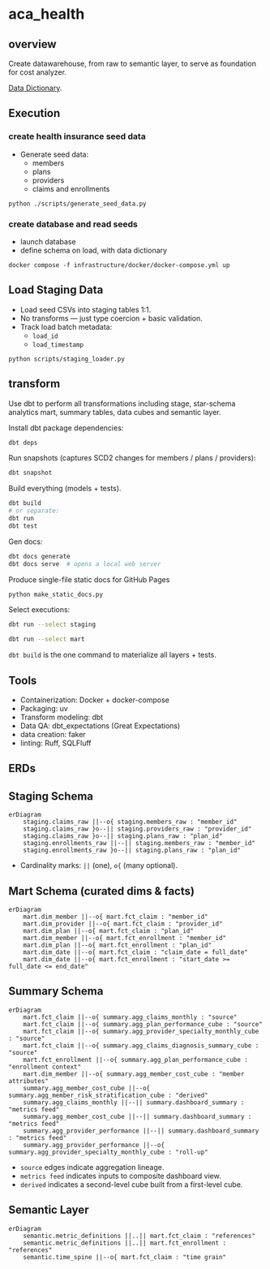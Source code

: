 # aca_health

## overview

Create datawarehouse, from raw to semantic layer, to serve as foundation for cost analyzer.

[Data Dictionary](https://garthmortensen.github.io/aca_health/).

## Execution

### create health insurance seed data

- Generate seed data:
  - members
  - plans
  - providers
  - claims and enrollments

`python ./scripts/generate_seed_data.py`

### create database and read seeds

- launch database
- define schema on load, with data dictionary

`docker compose -f infrastructure/docker/docker-compose.yml up`

## Load Staging Data

- Load seed CSVs into staging tables 1:1.
- No transforms — just type coercion + basic validation.
- Track load batch metadata:
  - `load_id`
  - `load_timestamp`

`python scripts/staging_loader.py`

## transform

Use dbt to perform all transformations including stage, star-schema analytics mart, summary tables, data cubes and semantic layer.

Install dbt package dependencies:

```bash
dbt deps
```

Run snapshots (captures SCD2 changes for members / plans / providers):

```bash
dbt snapshot
```

Build everything (models + tests).

```bash
dbt build
# or separate:
dbt run
dbt test
```

Gen docs:

```bash
dbt docs generate
dbt docs serve  # opens a local web server
```

Produce single-file static docs for GitHub Pages

```bash
python make_static_docs.py
```

Select executions:

```bash
dbt run --select staging

dbt run --select mart
```

`dbt build` is the one command to materialize all layers + tests.

## Tools

- Containerization: Docker + docker-compose
- Packaging: uv
- Transform modeling: dbt
- Data QA: dbt_expectations (Great Expectations)
- data creation: faker
- linting: Ruff, SQLFluff

## ERDs

## Staging Schema

```mermaid
erDiagram
    staging.claims_raw ||--o{ staging.members_raw : "member_id"
    staging.claims_raw }o--|| staging.providers_raw : "provider_id"
    staging.claims_raw }o--|| staging.plans_raw : "plan_id"
    staging.enrollments_raw ||--|| staging.members_raw : "member_id"
    staging.enrollments_raw }o--|| staging.plans_raw : "plan_id"
```

- Cardinality marks: `||` (one), `o{` (many optional).

## Mart Schema (curated dims & facts)

```mermaid
erDiagram
    mart.dim_member ||--o{ mart.fct_claim : "member_id"
    mart.dim_provider ||--o{ mart.fct_claim : "provider_id"
    mart.dim_plan ||--o{ mart.fct_claim : "plan_id"
    mart.dim_member ||--o{ mart.fct_enrollment : "member_id"
    mart.dim_plan ||--o{ mart.fct_enrollment : "plan_id"
    mart.dim_date ||--o{ mart.fct_claim : "claim_date = full_date"
    mart.dim_date ||--o{ mart.fct_enrollment : "start_date >= full_date <= end_date" 
```

## Summary Schema

```mermaid
erDiagram
    mart.fct_claim ||--o{ summary.agg_claims_monthly : "source"
    mart.fct_claim ||--o{ summary.agg_plan_performance_cube : "source"
    mart.fct_claim ||--o{ summary.agg_provider_specialty_monthly_cube : "source"
    mart.fct_claim ||--o{ summary.agg_claims_diagnosis_summary_cube : "source"
    mart.fct_enrollment ||--o{ summary.agg_plan_performance_cube : "enrollment context"
    mart.dim_member ||--o{ summary.agg_member_cost_cube : "member attributes"
    summary.agg_member_cost_cube ||--o{ summary.agg_member_risk_stratification_cube : "derived"
    summary.agg_claims_monthly ||--|| summary.dashboard_summary : "metrics feed"
    summary.agg_member_cost_cube ||--|| summary.dashboard_summary : "metrics feed"
    summary.agg_provider_performance ||--|| summary.dashboard_summary : "metrics feed"
    summary.agg_provider_performance ||--o{ summary.agg_provider_specialty_monthly_cube : "roll-up"
```

- `source` edges indicate aggregation lineage.
- `metrics feed` indicates inputs to composite dashboard view.
- `derived` indicates a second-level cube built from a first-level cube.

## Semantic Layer

```mermaid
erDiagram
    semantic.metric_definitions ||..|| mart.fct_claim : "references"
    semantic.metric_definitions ||..|| mart.fct_enrollment : "references"
    semantic.time_spine ||--o{ mart.fct_claim : "time grain"
```

